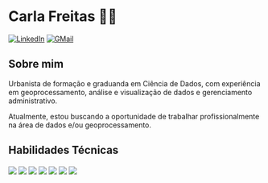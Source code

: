 # Carla Freitas 👋🏽

[![LinkedIn](https://img.shields.io/badge/LinkedIn-0077B5?style=for-the-badge&logo=linkedin&logoColor=white)](https://www.linkedin.com/in/freitas-carla/) [![GMail](https://img.shields.io/badge/Gmail-D14836?style=for-the-badge&logo=gmail&logoColor=white)](mailto:contatocarlafreitas@gmail.com)

## Sobre mim

Urbanista de formação e graduanda em Ciência de Dados, com experiência em geoprocessamento, análise e visualização de dados e gerenciamento administrativo.

Atualmente, estou buscando a oportunidade de trabalhar profissionalmente na área de dados e/ou geoprocessamento.

## Habilidades Técnicas
<div style="display: inline_block">
  <img align="center" src="https://img.shields.io/badge/Python-3776AB?style=for-the-badge&logo=python&logoColor=white" />
  <img align="center" src="https://img.shields.io/badge/Jupyter-F37626.svg?&style=for-the-badge&logo=Jupyter&logoColor=white" />
  <img align="center" src="https://img.shields.io/badge/VSCode-0078D4?style=for-the-badge&logo=visual%20studio%20code&logoColor=white" />
  <img align="center" src="https://img.shields.io/badge/Microsoft_Excel-217346?style=for-the-badge&logo=microsoft-excel&logoColor=white" />
  <img align="center" src="https://img.shields.io/badge/Sqlite-003B57?style=for-the-badge&logo=sqlite&logoColor=white" />
  <img align="center" src="https://img.shields.io/badge/PostgreSQL-316192?style=for-the-badge&logo=postgresql&logoColor=white" />
  <img align="center" src="https://img.shields.io/badge/Tableau-E97627?style=for-the-badge&logo=Tableau&logoColor=white" />
</div>
    
  
